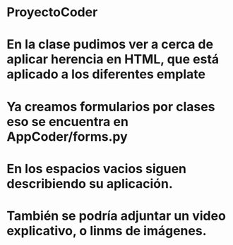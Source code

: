 # ProyectoCoder
# En la clase pudimos ver a cerca de aplicar herencia en HTML, que está aplicado a los diferentes emplate

# Ya creamos formularios por clases eso se encuentra en AppCoder/forms.py

#
#
#
#
#
# En los espacios vacios siguen describiendo su aplicación.
# También se podría adjuntar un video explicativo, o linms de imágenes.